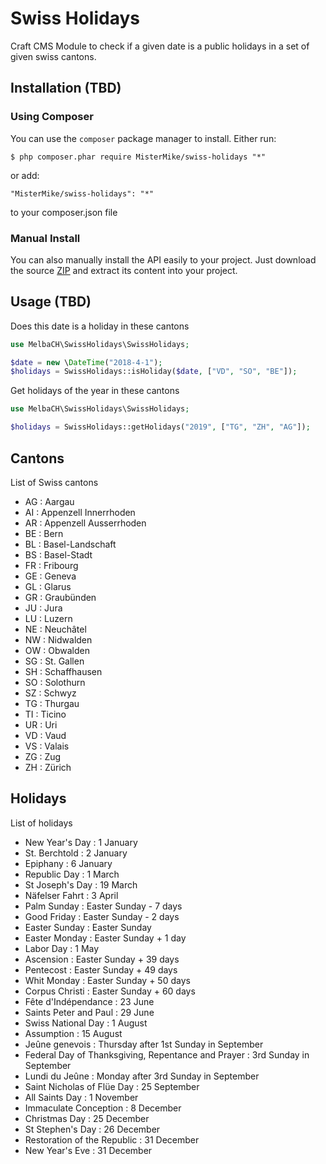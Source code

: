 # Swiss Holidays
Craft CMS Module to check if a given date is a public holidays in a set of given swiss cantons.

## Installation (TBD)

### Using Composer
You can use the `composer` package manager to install. Either run:

    $ php composer.phar require MisterMike/swiss-holidays "*"

or add:

    "MisterMike/swiss-holidays": "*"

to your composer.json file

### Manual Install

You can also manually install the API easily to your project. Just download the source [ZIP](https://github.com/MisterMike/swiss-holidays/archive/master.zip) and extract its content into your project.

## Usage (TBD)

Does this date is a holiday in these cantons
```php
use MelbaCH\SwissHolidays\SwissHolidays;

$date = new \DateTime("2018-4-1");
$holidays = SwissHolidays::isHoliday($date, ["VD", "SO", "BE"]);
```

Get holidays of the year in these cantons
```php
use MelbaCH\SwissHolidays\SwissHolidays;

$holidays = SwissHolidays::getHolidays("2019", ["TG", "ZH", "AG"]);
```


## Cantons

List of Swiss cantons

- AG : Aargau
- AI : Appenzell Innerrhoden
- AR : Appenzell Ausserrhoden
- BE : Bern
- BL : Basel-Landschaft
- BS : Basel-Stadt
- FR : Fribourg
- GE : Geneva
- GL : Glarus
- GR : Graubünden
- JU : Jura
- LU : Luzern
- NE : Neuchâtel
- NW : Nidwalden
- OW : Obwalden
- SG : St. Gallen
- SH : Schaffhausen
- SO : Solothurn
- SZ : Schwyz
- TG : Thurgau
- TI : Ticino
- UR : Uri
- VD : Vaud
- VS : Valais
- ZG : Zug
- ZH : Zürich

## Holidays
List of holidays

- New Year's Day : 1 January
- St. Berchtold : 2 January
- Epiphany : 	6 January
- Republic Day : 1 March
- St Joseph's Day : 19 March
- Näfelser Fahrt : 3 April
- Palm Sunday : Easter Sunday - 7 days
- Good Friday : Easter Sunday - 2 days
- Easter Sunday : 	Easter Sunday
- Easter Monday : Easter Sunday + 1 day
- Labor Day : 1 May
- Ascension : Easter Sunday + 39 days
- Pentecost : Easter Sunday + 49 days
- Whit Monday : Easter Sunday + 50 days
- Corpus Christi : Easter Sunday + 60 days
- Fête d'Indépendance : 	23 June
- Saints Peter and Paul : 29 June
- Swiss National Day : 1 August
- Assumption : 15 August
- Jeûne genevois : Thursday after 1st Sunday in September
- Federal Day of Thanksgiving, Repentance and Prayer : 3rd Sunday in September
- Lundi du Jeûne : Monday after 3rd Sunday in September
- Saint Nicholas of Flüe Day : 25 September
- All Saints Day : 1 November
- Immaculate Conception : 8 December
- Christmas Day : 25 December
- St Stephen's Day : 	26 December
- Restoration of the Republic : 31 December
- New Year's Eve : 31 December
